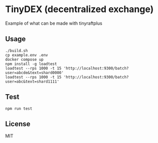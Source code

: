# TinyDEX (decentralized exchange)
Example of what can be made with tinyraftplus

## Usage
```
./build.sh
cp example.env .env
docker compose up
npm install -g loadtest
loadtest --rps 1000 -t 15 'http://localhost:9300/batch?user=abcde&text=shard0000'
loadtest --rps 1000 -t 15 'http://localhost:9300/batch?user=abc&text=shard1111'
```

## Test
```
npm run test
```

## License
MIT
